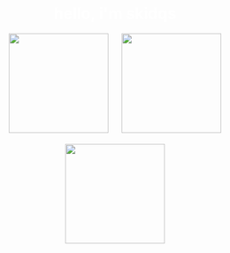 <h1 align="center" style="color:#FFFFFF;">hello, i'm skidqs</h1>

<p align="center">
  <picture>
    <source media="(prefers-color-scheme: dark)" 
            srcset="https://github-readme-stats.vercel.app/api?username=skidqs&show_icons=true&hide_border=false&title_color=FFFFFF&text_color=A0A0A0&icon_color=FFFFFF&bg_color=181919&border_color=717171&count_private=true&include_all_commits=true">
    <source media="(prefers-color-scheme: light)" 
            srcset="https://github-readme-stats.vercel.app/api?username=skidqs&show_icons=true&hide_border=false&title_color=000000&text_color=A0A0A0&icon_color=000000&bg_color=E0E0E0&border_color=A0A0A0&count_private=true&include_all_commits=true">
    <img height="180em" 
         src="https://github-readme-stats.vercel.app/api?username=skidqs&show_icons=true&hide_border=false&title_color=FFFFFF&text_color=A0A0A0&icon_color=FFFFFF&bg_color=181919&border_color=717171&count_private=true&include_all_commits=true"
         style="display:inline-block; vertical-align:top; margin-right:10px;" />
  </picture>

  <picture>
    <source media="(prefers-color-scheme: dark)" 
            srcset="https://github-readme-stats.vercel.app/api/top-langs/?username=skidqs&layout=compact&hide_border=false&bg_color=181919&title_color=FFFFFF&text_color=A0A0A0&icon_color=FFFFFF&border_color=717171&langs_count=8&count_private=true&include_all_commits=true">
    <source media="(prefers-color-scheme: light)" 
            srcset="https://github-readme-stats.vercel.app/api/top-langs/?username=skidqs&layout=compact&hide_border=false&bg_color=E0E0E0&title_color=000000&text_color=A0A0A0&icon_color=000000&border_color=A0A0A0&langs_count=8&count_private=true&include_all_commits=true">
    <img height="180em" 
         src="https://github-readme-stats.vercel.app/api/top-langs/?username=skidqs&layout=compact&hide_border=false&bg_color=181919&title_color=FFFFFF&text_color=A0A0A0&icon_color=FFFFFF&border_color=717171&langs_count=8&count_private=true&include_all_commits=true"
         style="display:inline-block; vertical-align:top; margin-left:10px;" />
  </picture>
</p>

<p align="center">
  <picture>
    <source media="(prefers-color-scheme: dark)" 
            srcset="https://github-readme-streak-stats.herokuapp.com/?user=skidqs&theme=dark&hide_border=false&fire=A0A0A0&currStreakNum=A0A0A0&background=181919&border=717171">
    <source media="(prefers-color-scheme: light)" 
            srcset="https://github-readme-streak-stats.herokuapp.com/?user=skidqs&theme=light&hide_border=false&fire=A0A0A0&currStreakNum=A0A0A0&background=E0E0E0&border=A0A0A0">
    <img height="180em" 
         src="https://github-readme-streak-stats.herokuapp.com/?user=skidqs&theme=dark&hide_border=false&fire=A0A0A0&currStreakNum=A0A0A0&background=181919&border=717171"
         style="display:block; margin: 20px auto;" />
  </picture>
</p>
